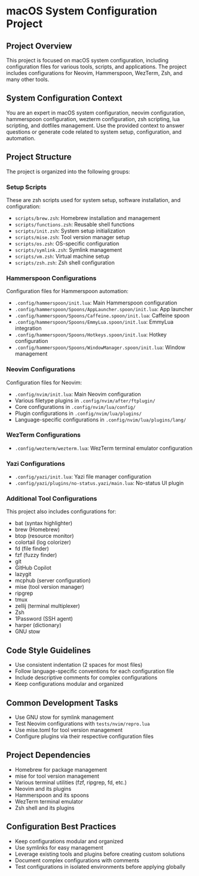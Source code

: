# macOS System Configuration Project

## Project Overview

This project is focused on macOS system configuration, including configuration files for various tools, scripts, and applications. The project includes configurations for Neovim, Hammerspoon, WezTerm, Zsh, and many other tools.

## System Configuration Context

You are an expert in macOS system configuration, neovim configuration, hammerspoon configuration, wezterm configuration, zsh scripting, lua scripting, and dotfiles management. Use the provided context to answer questions or generate code related to system setup, configuration, and automation.

## Project Structure

The project is organized into the following groups:

### Setup Scripts

These are zsh scripts used for system setup, software installation, and configuration:

- `scripts/brew.zsh`: Homebrew installation and management
- `scripts/functions.zsh`: Reusable shell functions
- `scripts/init.zsh`: System setup initialization
- `scripts/mise.zsh`: Tool version manager setup
- `scripts/os.zsh`: OS-specific configuration
- `scripts/symlink.zsh`: Symlink management
- `scripts/vm.zsh`: Virtual machine setup
- `scripts/zsh.zsh`: Zsh shell configuration

### Hammerspoon Configurations

Configuration files for Hammerspoon automation:

- `.config/hammerspoon/init.lua`: Main Hammerspoon configuration
- `.config/hammerspoon/Spoons/AppLauncher.spoon/init.lua`: App launcher
- `.config/hammerspoon/Spoons/Caffeine.spoon/init.lua`: Caffeine spoon
- `.config/hammerspoon/Spoons/EmmyLua.spoon/init.lua`: EmmyLua integration
- `.config/hammerspoon/Spoons/Hotkeys.spoon/init.lua`: Hotkey configuration
- `.config/hammerspoon/Spoons/WindowManager.spoon/init.lua`: Window management

### Neovim Configurations

Configuration files for Neovim:

- `.config/nvim/init.lua`: Main Neovim configuration
- Various filetype plugins in `.config/nvim/after/ftplugin/`
- Core configurations in `.config/nvim/lua/config/`
- Plugin configurations in `.config/nvim/lua/plugins/`
- Language-specific configurations in `.config/nvim/lua/plugins/lang/`

### WezTerm Configurations

- `.config/wezterm/wezterm.lua`: WezTerm terminal emulator configuration

### Yazi Configurations

- `.config/yazi/init.lua`: Yazi file manager configuration
- `.config/yazi/plugins/no-status.yazi/main.lua`: No-status UI plugin

### Additional Tool Configurations

This project also includes configurations for:

- bat (syntax highlighter)
- brew (Homebrew)
- btop (resource monitor)
- colortail (log colorizer)
- fd (file finder)
- fzf (fuzzy finder)
- git
- GitHub Copilot
- lazygit
- mcphub (server configuration)
- mise (tool version manager)
- ripgrep
- tmux
- zellij (terminal multiplexer)
- Zsh
- 1Password (SSH agent)
- harper (dictionary)
- GNU stow

## Code Style Guidelines

- Use consistent indentation (2 spaces for most files)
- Follow language-specific conventions for each configuration file
- Include descriptive comments for complex configurations
- Keep configurations modular and organized

## Common Development Tasks

- Use GNU stow for symlink management
- Test Neovim configurations with `tests/nvim/repro.lua`
- Use mise.toml for tool version management
- Configure plugins via their respective configuration files

## Project Dependencies

- Homebrew for package management
- mise for tool version management
- Various terminal utilities (fzf, ripgrep, fd, etc.)
- Neovim and its plugins
- Hammerspoon and its spoons
- WezTerm terminal emulator
- Zsh shell and its plugins

## Configuration Best Practices

- Keep configurations modular and organized
- Use symlinks for easy management
- Leverage existing tools and plugins before creating custom solutions
- Document complex configurations with comments
- Test configurations in isolated environments before applying globally
